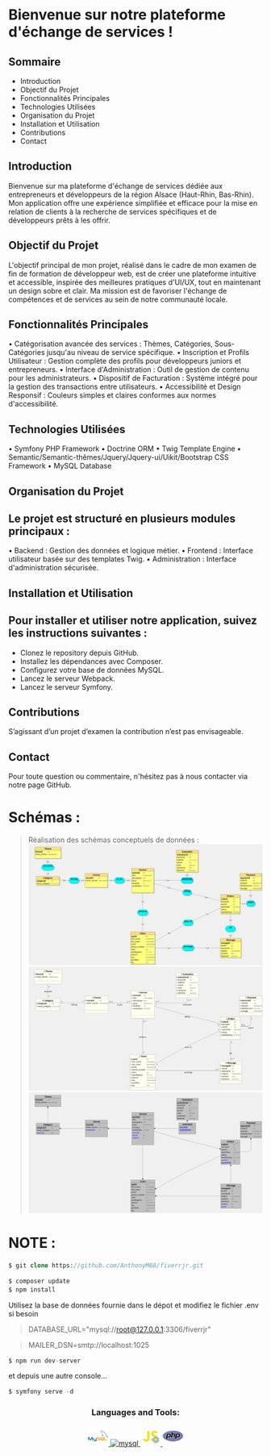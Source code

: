# Bienvenue sur notre plateforme d'échange de services !
## Sommaire
-	Introduction
-	Objectif du Projet
-	Fonctionnalités Principales
-	Technologies Utilisées
-	Organisation du Projet
-	Installation et Utilisation
-	Contributions
-	Contact

## Introduction
Bienvenue sur ma plateforme d'échange de services dédiée aux entrepreneurs et développeurs de la région Alsace (Haut-Rhin, Bas-Rhin). Mon application offre une expérience simplifiée et efficace pour la mise en relation de clients à la recherche de services spécifiques et de développeurs prêts à les offrir.

## Objectif du Projet
L'objectif principal de mon projet, réalisé dans le cadre de mon examen de fin de formation de développeur web, est de créer une plateforme intuitive et accessible, inspirée des meilleures pratiques d'UI/UX, tout en maintenant un design sobre et clair. Ma mission est de favoriser l'échange de compétences et de services au sein de notre communauté locale.

## Fonctionnalités Principales
•	Catégorisation avancée des services : Thèmes, Catégories, Sous-Catégories jusqu'au niveau de service spécifique.
•	Inscription et Profils Utilisateur : Gestion complète des profils pour développeurs juniors et entrepreneurs.
•	Interface d'Administration : Outil de gestion de contenu pour les administrateurs.
•	Dispositif de Facturation : Système intégré pour la gestion des transactions entre utilisateurs.
•	Accessibilité et Design Responsif : Couleurs simples et claires conformes aux normes d'accessibilité.

## Technologies Utilisées
•	Symfony PHP Framework
•	Doctrine ORM
•	Twig Template Engine
•	Semantic/Semantic-thêmes/Jquery/Jquery-ui/Uikit/Bootstrap CSS Framework
•	MySQL Database

## Organisation du Projet

## Le projet est structuré en plusieurs modules principaux :
•	Backend : Gestion des données et logique métier.
•	Frontend : Interface utilisateur basée sur des templates Twig.
•	Administration : Interface d'administration sécurisée.
## Installation et Utilisation

## Pour installer et utiliser notre application, suivez les instructions suivantes :

- Clonez le repository depuis GitHub.
- Installez les dépendances avec Composer.
- Configurez votre base de données MySQL.
- Lancez le serveur Webpack.
- Lancez le serveur Symfony.

## Contributions
S’agissant d’un projet d’examen la contribution n’est pas envisageable.
## Contact
Pour toute question ou commentaire, n'hésitez pas à nous contacter via notre page GitHub.

# Schémas :

> Réalisation des schémas conceptuels de données :
> ![MCD](https://github.com/AnthonyM68/fiverrjr/blob/master/MCD.jpg)
> ![UML](https://github.com/AnthonyM68/fiverrjr/blob/master/UML.jpg)
> ![MLD](https://github.com/AnthonyM68/fiverrjr/blob/master/MLD.jpg)

# NOTE :
```php
$ git clone https://github.com/AnthonyM68/fiverrjr.git
```
```php
$ composer update 
$ npm install
```
Utilisez la base de données fournie dans le dépot et modifiez le fichier .env si besoin

> DATABASE_URL="mysql://root@127.0.0.1:3306/fiverrjr"

> MAILER_DSN=smtp://localhost:1025

```php
$ npm run dev-server 
```
et depuis une autre console...
```php
$ symfony serve -d
```

<h3 align="center">Languages and Tools:</h3>
<div align="center">
<a href="https://www.mysql.com/" target="_blank" rel="noreferrer"> <img src="https://raw.githubusercontent.com/devicons/devicon/master/icons/mysql/mysql-original-wordmark.svg" alt="mysql" width="40" height="40"/> </a>
<a href="https://www.mysql.com/" target="_blank" rel="noreferrer"> <img src="https://github.com/AwesomeLogos/logomono/blob/gh-pages/logos/symfony.svg" alt="mysql" width="40" height="40"/> </a>
<a href="https://www.mysql.com/" target="_blank" rel="noreferrer"> <img src="https://github.com/AnthonyM68/fiverrjr/blob/master/js.svg" alt="javascript" width="40" height="40"/> </a>
<a href="https://www.php.net" target="_blank" rel="noreferrer"> <img src="https://raw.githubusercontent.com/devicons/devicon/master/icons/php/php-original.svg" alt="php" width="40" height="40"/> </a>
</div>